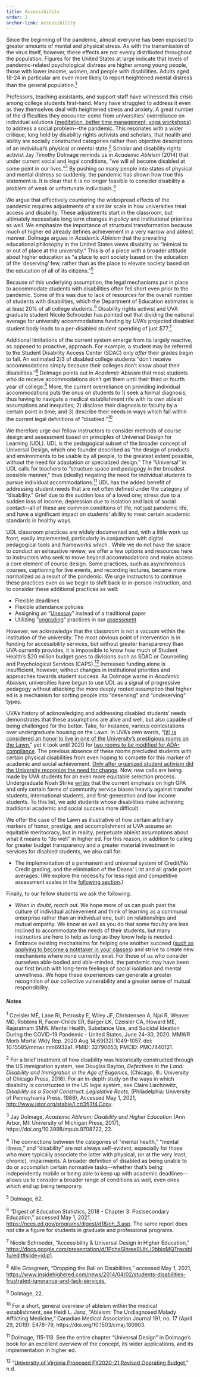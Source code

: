 ```yaml
---
title: Accessibility
order: 2
anchor-link: accessibility
---
```

<p>Since the beginning of the pandemic, almost everyone has been exposed to greater amounts of mental and physical stress. As with the transmission of the virus itself, however, these effects are not evenly distributed throughout the population. Figures for the United States at large indicate that levels of pandemic-related psychological distress are higher among young people, those with lower income, women, and people with disabilities. Adults aged 18-24 in particular are even more  likely to report heightened mental distress than the general population.<a href="#fn1"><sup>1</sup></a></p>
<p>Professors, teaching assistants, and support staff have witnessed this crisis among college students first-hand. Many have struggled to address it even as they themselves deal with heightened stress and anxiety. A great number of the difficulties they encounter come from universities’ overreliance on individual solutions (<a href="https://csc.virginia.edu/feature/resources-well-being-during-covid-19">meditation, better time management, yoga workshops</a>) to address a social problem--the pandemic. This resonates with a wider critique, long held by disability rights activists and scholars, that health and ability are socially constructed categories rather than objective descriptions of an individual’s physical or mental state.<a href="#fn2"><sup>2</sup></a> Scholar and disability rights activist Jay Timothy Dolmage reminds us in <i>Academic Ableism</i> (2014) that under current social and legal conditions, “we will all become disabled at some point in our lives.”<a href="#fn3"><sup>3</sup></a> By pushing so many people into states of physical and mental distress so suddenly, the pandemic has shown how true this statement is. It is clear that it is no longer feasible to consider disability a problem of weak or unfortunate individuals.<a href="#fn4"><sup>4</sup></a></p>
<p>We argue that effectively countering the widespread effects of the pandemic requires adjustments of a similar scale in how universities treat access and disability. These adjustments start in the classroom, but ultimately necessitate long term changes in policy and institutional priorities as well. We emphasize the importance of structural transformation because much of higher ed already defines achievement in a very narrow and ableist manner. Dolmage argues in <i>Academic Ableism</i> that the prevailing educational philosophy in the United States views disability as “inimical to or out of place at the university.” This is of a piece with a broader attitude about higher education as “a place to sort society based on the education of the ‘deserving’ few, rather than as the place to elevate society based on the education of all of its citizens.”<a href="#fn5"><sup>5</sup></a></p> 
<p>Because of this underlying assumption, the legal mechanisms put in place to accommodate students with disabilities often fell short even prior to the pandemic. Some of this was due to lack of resources for the overall number of students with disabilities, which the Department of Education estimates is at least 20% of all college students.<a href="fn6"><sup>6</sup></a> Disability rights activist and UVA graduate student Nicole Schroeder has pointed out that dividing the national average for university accommodations funding by UVA’s projected disabled student body leads to a per-disabled student spending of just $77.<a href="#fn7"><sup>7</sup></a></p>
<p>Additional limitations of the current system emerge from its largely reactive, as opposed to proactive, approach. For example, a student may be referred to the Student Disability Access Center (SDAC) only <i>after</i> their grades begin to fall. An estimated 2/3 of disabled college students “don’t receive accommodations simply because their colleges don’t know about their disabilities.”<a href="#fn8"><sup>8</sup></a> Dolmage points out in <i>Academic Ableism</i> that most students who do receive accommodations don’t get them until their third or fourth year of college.<a href="#fn9"><sup>9</sup></a> More, the current overreliance on providing individual accommodations puts the onus on students to 1) seek a formal diagnosis, thus having to navigate a medical establishment rife with its own ableist assumptions and inequities;  2) disclose their diagnosis to faculty by a certain point in time; and 3) describe their needs in ways which fall within the current legal definitions of “disabled.”<a href="#fn10"><sup>10</sup></a></p>
<p>We therefore urge our fellow instructors to consider methods of course design and assessment based on principles of Universal Design for Learning (UDL). UDL is the pedagogical subset of the broader concept of Universal Design, which one founder described as “the design of products and environments to be usable by all people, to the greatest extent possible, without the need for adaptation or specialized design.” The “Universal” in UDL calls for teachers to “structure space and pedagogy in the broadest possible manner,” thus (ideally) negating the need for individual students to pursue individual accommodations.<a href="#fn11"><sup>11</sup></a> UDL has the added benefit of addressing student needs that are not often defined under the category of “disability.” Grief due to the sudden loss of a loved one; stress due to a sudden loss of income; depression due to isolation and lack of social contact--all of these are common conditions of life, not just pandemic life, and have a significant impact on students’ ability to meet certain academic standards in healthy ways.</p>   
<p>UDL classroom practices are widely documented and, with a little work up front, easily implemented, particularly in conjunction with digital pedagogical tools and frameworks which . While we do not have the space to conduct an exhaustive review, we offer a few options and resources here to instructors who seek to move beyond accommodations and make access a core element of course design. Some practices, such as asynchronous courses, captioning for live events, and recording lectures, became more normalized as a result of the pandemic. We urge instructors to continue these practices even as we begin to shift back to in-person instruction, and to consider these additional practices as well:</p>
<ul>
    <li>Flexible deadlines</li>
    <li>Flexible attendance policies</li>
    <li>Assigning an “<a href="https://dh.uoregon.edu/2018/04/02/defining-the-unessay/">Unessay</a>” instead of a traditional paper</li>
    <li>Utilizing “<a href="https://www.jessestommel.com/ungrading-a-bibliography/">ungrading</a>” practices in our <a href="#assessment">assessment</a></li>
</ul>
<p>However, we acknowledge that the classroom is not a vacuum within the institution of the university. The most obvious point of intervention is in funding for accessibility services, but without greater transparency than UVA currently provides, it is impossible to know how much of Student Health’s $20 million budget goes to divisions such as SDAC or Counseling and Psychological Services (CAPS).<a href="#fn12"><sup>12</sup></a> Increased funding alone is insufficient, however, without changes in institutional priorities and approaches towards student success. As Dolmage warns in <i>Academic Ableism</i>, universities have begun to use UDL as a signal of progressive pedagogy without attacking the more deeply rooted assumption that higher ed is a mechanism for sorting people into “deserving” and “undeserving” types.</p> 
<p>UVA’s history of acknowledging and addressing disabled students’ needs demonstrates that these assumptions are alive and well, but also capable of being challenged for the better. Take, for instance, various contestations over undergraduate housing on the Lawn. In UVA’s own words, “<a href="https://housing.virginia.edu/area/1176">[it] is considered an honor to live in one of the University’s prestigious rooms on the Lawn</a>,” yet it took until 2020 for <a href="https://news.virginia.edu/content/university-makes-two-lawn-rooms-ada-accessible">two rooms to be modified for ADA-compliance</a>. The previous absence of these rooms precluded students with certain physical disabilities from even hoping to compete for this marker of academic and social achievement. <a href="https://news.virginia.edu/content/university-makes-two-lawn-rooms-ada-accessible">Only after organized student activism did the University recognize the need for change</a>. Now, new calls are being made by UVA students for an even more equitable selection process. Undergraduate Noah Strike <a href="https://www.cavalierdaily.com/article/2020/10/strike-reform-the-lawn-selection-process">writes</a> that the current emphasis on high GPA and only certain forms of community service biases heavily against transfer students, international students, and first-generation and low income students. To this list, we add students whose disabilities make achieving traditional academic and social success more difficult.</p> 
<p>We offer the case of the Lawn as illustrative of how certain arbitrary markers of honor, prestige, and accomplishment at UVA assume an equitable meritocracy, but in reality, perpetuate ableist assumptions about what it means to “do well” in higher ed. For this reason, in addition to calling for greater budget transparency and a greater material investment in services for disabled students, we also call for:
<ul>
    <li>The implementation of a permanent and universal system of Credit/No Credit grading, and the elimination of the Deans’ List and all grade point averages. (We explore the necessity for less rigid and competitive assessment scales in the <a href="#assessment">following section</a>.)</li>
</ul>
<p>Finally, to our fellow students we ask the following.</p> 
<ul>
    <li><i>When in doubt, reach out.</i> We hope more of us can push past the culture of individual achievement and think of learning as a communal enterprise rather than an individual one, built on relationships and mutual empathy. We know as well as you do that some faculty are less inclined to accommodate the needs of their students, but many instructors are here to help as long as they know help is needed.</li>
    <li>Embrace existing mechanisms for helping one another succeed (<a href="https://yukon.accessiblelearning.com/s-virginia/ApplicationNotetaker.aspx">such as applying to become a notetaker in your classes</a>) and strive to create new mechanisms where none currently exist. For those of us who consider ourselves able-bodied and able-minded, the pandemic may have been our first brush with long-term feelings of social isolation and mental unwellness. We hope these experiences can generate a greater recognition of our collective vulnerability and a greater sense of mutual responsibility.</li>
</ul>
<h4><i>Notes</i></h4>

<p id="fn1"><sup>1</sup> Czeisler MÉ, Lane RI, Petrosky E, Wiley JF, Christensen A, Njai R, Weaver MD, Robbins R, Facer-Childs ER, Barger LK, Czeisler CA, Howard ME, Rajaratnam SMW. Mental Health, Substance Use, and Suicidal Ideation During the COVID-19 Pandemic - United States, June 24-30, 2020. MMWR Morb Mortal Wkly Rep. 2020 Aug 14;69(32):1049-1057. doi: 10.15585/mmwr.mm6932a1. PMID: 32790653; PMCID: PMC7440121.</p>
<p id="fn2"><sup>2</sup> For a brief treatment of how disability was historically constructed through the US immigration system, see Douglas Bayton, <i>Defectives in the Land: Disability and Immigration in the Age of Eugenics</i>, (Chicago, Ill.: University of Chicago Press, 2016). For an in-depth study on the ways in which disability is constructed in the US legal system, see Claire Liachowitz, <i>Disability as a Social Construct: Legislative Roots</i>, (Philadelphia: University of Pennsylvania Press, 1988), Accessed May 1, 2021, <a href="http://www.jstor.org/stable/j.ctt3fj3f4.Copy">http://www.jstor.org/stable/j.ctt3fj3f4.Copy</a>.</p>
<p id="fn3"><sup>3</sup> Jay Dolmage, <i>Academic Ableism: Disability and Higher Education</i> (Ann Arbor, MI: University of Michigan Press, 2017), https://doi.org/10.3998/mpub.9708722, 22.</p>
<p id="fn4"><sup>4</sup> The connections between the categories of “mental health,” “mental illness,” and “disability” are not always self-evident, especially for those who more typically associate the latter with physical, (or at the very least, chronic), impairments. A broader definition of disabled as being unable to do or accomplish certain normative tasks--whether that’s being independently mobile or being able to keep up with academic deadlines--allows us to consider a broader range of conditions as well, even ones which end up being temporary.</p>
<p id="fn5"><sup>5</sup> Dolmage, 62.</p>
<p id="fn6"><sup>6</sup> “Digest of Education Statistics, 2018 - Chapter 3: Postsecondary Education,” accessed May 1, 2021, <a href="https://nces.ed.gov/programs/digest/d18/ch_3.asp">https://nces.ed.gov/programs/digest/d18/ch_3.asp</a>. The same report does not cite a figure for students in graduate and professional programs.</p>
<p id="fn7"><sup>7</sup> Nicole Schroeder, “Accessibility & Universal Design in Higher Education,” <a href="https://docs.google.com/presentation/d/1PcheSIhree9IJhLI0bbjoMQTraxsbI1u/edit#slide=id.p1">https://docs.google.com/presentation/d/1PcheSIhree9IJhLI0bbjoMQTraxsbI1u/edit#slide=id.p1</a>.</p>
<p id="fn8"><sup>8</sup> Allie Grasgreen, “Dropping the Ball on Disabilities,” accessed May 1, 2021, <a href="https://www.insidehighered.com/news/2014/04/02/students-disabilities-frustrated-ignorance-and-lack-services">https://www.insidehighered.com/news/2014/04/02/students-disabilities-frustrated-ignorance-and-lack-services.</a></p>
<p id="fn9"><sup>9</sup> Dolmage, 22.</p>
<p id="fn10"><sup>10</sup> For a short, general overview of ableism within the medical establishment, see Heidi L. Janz, “Ableism: The Undiagnosed Malady Afflicting Medicine,” Canadian Medical Association Journal 191, no. 17 (April 29, 2019): E478–79, https://doi.org/10.1503/cmaj.180903.</p>
<p id="fn11"><sup>11</sup> Dolmage, 115-118. See the entire chapter “Universal Design” in Dolmage’s book for an excellent overview of the concept, its wider applications, and its implementation in higher ed.</p>
<p id="fn12"><sup>12</sup> “<a href="https://financialplanning.vpfinance.virginia.edu/sites/financialplanning.virginia.edu/files/FY2021%20Revised%20Academic%20Division%20Budget%20Summary%20-%20FINAL.pdf">University of Virginia Proposed FY2020-21 Revised Operating Budget</a>,” n.d.</p>

